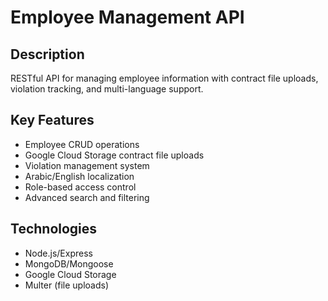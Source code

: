# Employee Management API

## Description
RESTful API for managing employee information with contract file uploads, violation tracking, and multi-language support.

## Key Features
- Employee CRUD operations
- Google Cloud Storage contract file uploads
- Violation management system
- Arabic/English localization
- Role-based access control
- Advanced search and filtering

## Technologies
- Node.js/Express
- MongoDB/Mongoose
- Google Cloud Storage
- Multer (file uploads)